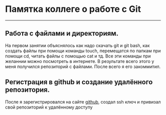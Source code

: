 # Памятка коллеге о работе с Git
----
## Работа с файлами и директориям.
На первом занятии объяснялось как надо скачать git и git bash, как создать файлы при помощи команды touch, перемещатся по папкам при помощи cd, читать файлы с помощью cat и тд. Все эти команды при желаннии можно посмотреть в интернете. В результате всего этого у меня получился репозиторий с файлами. После всего я его закоммитил.

## Регистрация в github и создание удалённого репозитория.
После я зарегистрировался на сайте [github](https://github.com), создал ssh ключ и привизал свой репозиторий к удалённому доступу